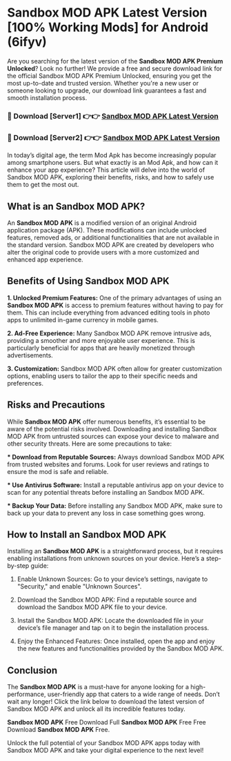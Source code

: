 # Sandbox MOD APK Latest Version [100% Working Mods] for Android (6ifyv)

Are you searching for the latest version of the <strong>Sandbox MOD APK Premium Unlocked</strong>? Look no further! We provide a free and secure download link for the official Sandbox MOD APK Premium Unlocked, ensuring you get the most up-to-date and trusted version. Whether you're a new user or someone looking to upgrade, our download link guarantees a fast and smooth installation process.


<h3>🔴 Download [Server1] 👉👉 <a href="https://getmodsapk.pages.dev?q=Sandbox+MOD+APK&ref=4R3">Sandbox MOD APK Latest Version</a></h3>

<h3>🔴 Download [Server2] 👉👉 <a href="https://getmodsapk.pages.dev?q=Sandbox+MOD+APK&ref=4R3">Sandbox MOD APK Latest Version</a></h3>


In today’s digital age, the term Mod Apk has become increasingly popular among smartphone users. But what exactly is an Mod Apk, and how can it enhance your app experience? This article will delve into the world of Sandbox MOD APK, exploring their benefits, risks, and how to safely use them to get the most out.


<h2>What is an Sandbox MOD APK?</h2>

An <strong>Sandbox MOD APK</strong> is a modified version of an original Android application package (APK). These modifications can include unlocked features, removed ads, or additional functionalities that are not available in the standard version. Sandbox MOD APK are created by developers who alter the original code to provide users with a more customized and enhanced app experience.


<h2>Benefits of Using Sandbox MOD APK</h2>

<strong> 1. Unlocked Premium Features:</strong> One of the primary advantages of using an <strong>Sandbox MOD APK</strong> is access to premium features without having to pay for them. This can include everything from advanced editing tools in photo apps to unlimited in-game currency in mobile games.

<strong> 2. Ad-Free Experience:</strong> Many Sandbox MOD APK remove intrusive ads, providing a smoother and more enjoyable user experience. This is particularly beneficial for apps that are heavily monetized through advertisements.

<strong> 3. Customization:</strong> Sandbox MOD APK often allow for greater customization options, enabling users to tailor the app to their specific needs and preferences.


<h2>Risks and Precautions</h2>

While <strong>Sandbox MOD APK</strong> offer numerous benefits, it’s essential to be aware of the potential risks involved. Downloading and installing Sandbox MOD APK from untrusted sources can expose your device to malware and other security threats. Here are some precautions to take:

<strong> * Download from Reputable Sources:</strong> Always download Sandbox MOD APK from trusted websites and forums. Look for user reviews and ratings to ensure the mod is safe and reliable.

<strong> * Use Antivirus Software:</strong> Install a reputable antivirus app on your device to scan for any potential threats before installing an Sandbox MOD APK.

<strong> * Backup Your Data:</strong> Before installing any Sandbox MOD APK, make sure to back up your data to prevent any loss in case something goes wrong.


<h2>How to Install an Sandbox MOD APK</h2>

Installing an <strong>Sandbox MOD APK</strong> is a straightforward process, but it requires enabling installations from unknown sources on your device. Here’s a step-by-step guide:

 1. Enable Unknown Sources: Go to your device’s settings, navigate to "Security," and enable "Unknown Sources".

 2. Download the Sandbox MOD APK: Find a reputable source and download the Sandbox MOD APK file to your device.

 3. Install the Sandbox MOD APK: Locate the downloaded file in your device’s file manager and tap on it to begin the installation process.

 4. Enjoy the Enhanced Features: Once installed, open the app and enjoy the new features and functionalities provided by the Sandbox MOD APK.


<h2><strong>Conclusion</strong></h2>

The <strong>Sandbox MOD APK</strong> is a must-have for anyone looking for a high-performance, user-friendly app that caters to a wide range of needs. Don’t wait any longer! Click the link below to download the latest version of Sandbox MOD APK and unlock all its incredible features today.

<strong>Sandbox MOD APK</strong> Free Download Full <strong>Sandbox MOD APK</strong> Free Free Download <strong>Sandbox MOD APK</strong> Free.

Unlock the full potential of your Sandbox MOD APK apps today with Sandbox MOD APK and take your digital experience to the next level!